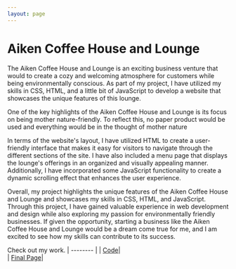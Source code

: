 ```yaml
---
layout: page
---  
```



#  Aiken Coffee House and Lounge

The Aiken Coffee House and Lounge is an exciting business venture that would to create a cozy and welcoming atmosphere for customers while being environmentally conscious. As part of my project, I have utilized my skills in CSS, HTML, and a little bit of JavaScript to develop a website that showcases the unique features of this lounge.

One of the key highlights of the Aiken Coffee House and Lounge is its focus on being mother nature-friendly. To reflect this, no paper product would be used and everything would be in the thought of mother nature

In terms of the website's layout, I have utilized HTML to create a user-friendly interface that makes it easy for visitors to navigate through the different sections of the site. I have also included a menu page that displays the lounge's offerings in an organized and visually appealing manner. Additionally, I have incorporated some JavaScript functionality to create a dynamic scrolling effect that enhances the user experience.

Overall, my project highlights the unique features of the Aiken Coffee House and Lounge and showcases my skills in CSS, HTML, and JavaScript. Through this project, I have gained valuable experience in web development and design while also exploring my passion for environmentally friendly businesses. If given the opportunity, starting a business like the Aiken Coffee House and Lounge would be a dream come true for me, and I am excited to see how my skills can contribute to its success.
 
Check out my work. 
| -------- | 
| [Code](https://github.com/clmedders/odin-recipes./settings/pages)|  
| [Final Page](https://clmedders.github.io/odin-recipes./)|

